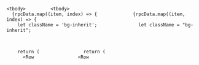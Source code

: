
    <tbody>	        <tbody>
      {rpcData.map((item, index) => {	          {rpcData.map((item, index) => {
        let className = 'bg-inherit';	            let className = "bg-inherit";


 
        return (	            return (
          <Row	              <Row
        

